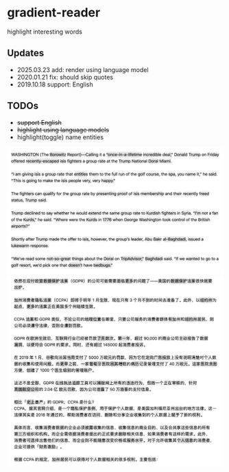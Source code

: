 # gradient-reader

highlight interesting words

## Updates
- 2025.03.23 add: render using language model
- 2020.01.21 fix: should skip quotes
- 2019.10.18 support: English

## TODOs

- ~~support English~~
- ~~highlight using language models~~
- highlight(toggle) name entities

![shot-en](./gradient-reader-en.png)
![shot-cn](./gradient-reader.png)
